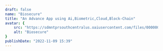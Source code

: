 ```yaml
---
draft: false
name: "Biosecure"
title: "An Advance App using Ai,Biometric,Cloud,Block-Chain"
avatar: {
    src: "https://sdmntprsouthcentralus.oaiusercontent.com/files/00000000-2d84-61f7-b363-c591943b536f/raw?se=2025-05-02T17%3A08%3A23Z&sp=r&sv=2024-08-04&sr=b&scid=fdbda95c-8d42-53a3-bef7-a4c5eb8349d2&skoid=ae70be19-8043-4428-a990-27c58b478304&sktid=a48cca56-e6da-484e-a814-9c849652bcb3&skt=2025-05-02T02%3A46%3A13Z&ske=2025-05-03T02%3A46%3A13Z&sks=b&skv=2024-08-04&sig=6a4w0qho2XG1KPH3huUVVsN2FsjPJFPMPNA5LYJbXJA%3D",
    alt: "Biosecure"
}
publishDate: "2022-11-09 15:39"
---
```

